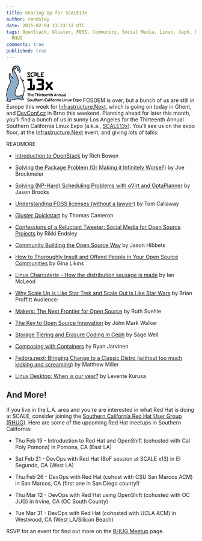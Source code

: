 ```yaml
---
title: Gearing Up for SCALE13x
author: rendsley
date: 2015-02-04 13:23:12 UTC
tags: OpenStack, Gluster, FOSS, Community, Social Media, Linux, Ceph, Fedora, desktop,
  RHUG
comments: true
published: true
---
```


![](/images/blog/scale13x.png) FOSDEM is over, but a bunch of us are still in Europe this week for [Infrastructure.Next](http://community.redhat.com/events/#infranext-ghent), which is going on today in Ghent, and [DevConf.cz](http://community.redhat.com/events/#devconfcz) in Brno this weekend. Planning ahead for later this month, you'll find a bunch of us in sunny Los Angeles for the Thirteenth Annual Southern California Linux Expo (a.k.a., [SCALE13x](http://www.socallinuxexpo.org/scale/13x)). You'll see us on the expo floor, at the [Infrastructure.Next](http://www.socallinuxexpo.org/scale/13x/infrastructurenext) event, and giving lots of talks:

READMORE

* [Introduction to OpenStack](http://www.socallinuxexpo.org/scale/13x/presentations/introduction-openstack) by Rich Bowen 

* [Solving the Package Problem (Or Making it Infinitely Worse?)](http://www.socallinuxexpo.org/scale/13x/presentations/solving-package-problem-or-making-it-infinitely-worse
) by Joe Brockmeier

* [Solving (NP-Hard) Scheduling Problems with oVirt and OptaPlanner](http://www.socallinuxexpo.org/scale/13x/presentations/solving-np-hard-scheduling-problems-ovirt-and-optaplanner) by Jason Brooks

* [Understanding FOSS licenses (without a lawyer)](http://www.socallinuxexpo.org/scale/13x/presentations/understanding-foss-licenses-without-lawyer) by Tom Callaway

* [Gluster Quickstart](http://www.socallinuxexpo.org/scale/13x/presentations/gluster-quickstart) by Thomas Cameron

* [Confessions of a Reluctant Tweeter: Social Media for Open Source Projects](http://www.socallinuxexpo.org/scale/13x/presentations/confessions-reluctant-tweeter-social-media-open-source-projects) by Rikki Endsley

* [Community Building the Open Source Way](http://www.socallinuxexpo.org/scale/13x/presentations/community-building-open-source-way) by Jason Hibbets

* [How to Thoroughly Insult and Offend People in Your Open Source Communities](http://www.socallinuxexpo.org/scale/13x/presentations/how-thoroughly-insult-and-offend-people-your-open-source-communities-or-) by Gina Likins

* [Linux Charcuterie - How the distribution sausage is made](http://www.socallinuxexpo.org/scale/13x/presentations/linux-charcuterie-how-distribution-sausage-made) by Ian McLeod

* [Why Scale Up is Like Star Trek and Scale Out is Like Star Wars](http://www.socallinuxexpo.org/scale/13x/presentations/why-scale-star-trek-and-scale-out-star-wars) by Brian Proffitt
Audience:

* [Makers: The Next Frontier for Open Source](http://www.socallinuxexpo.org/scale/13x/presentations/makers-next-frontier-open-source) by Ruth Suehle

* [The Key to Open Source Innovation](http://www.socallinuxexpo.org/scale/13x/presentations/key-open-source-innovation) by John Mark Walker

* [Storage Tiering and Erasure Coding in Ceph](http://www.socallinuxexpo.org/scale/13x/presentations/storage-tiering-and-erasure-coding-ceph) by Sage Weil

* [Composing with Containers](http://www.socallinuxexpo.org/scale/13x/presentations/composing-containers) by Ryan Jarvinen

* [Fedora.next: Bringing Change to a Classic Distro (without too much kicking and screaming)](http://www.socallinuxexpo.org/scale/13x/presentations/fedoranext-bringing-change-classic-distro-without-too-much-kicking-and) by Matthew Miller

* [Linux Desktop: When is our year?](http://www.socallinuxexpo.org/scale/13x/presentations/linux-desktop-when-our-year) by Levente Kurusa

## And More!

If you live in the L.A. area and you're are interested in what Red Hat is doing at SCALE, consider joining the [Southern California Red Hat User Group (RHUG)](http://www.meetup.com/Southern-California-Red-Hat-User-Group-RHUG/).  Here are some of the upcoming Red Hat meetups in Southern California:

* Thu Feb 19 - Introduction to Red Hat and OpenShift (cohosted with Cal Poly Pomona) in Pomona, CA (East LA)

* Sat Feb 21 - DevOps with Red Hat (BoF session at SCALE x13) in El Segundo, CA (West LA)

* Thu Feb 26 - DevOps with Red Hat (cohost with CSU San Marcos ACM) in San Marcos, CA (first one in San Diego county!)

* Thu Mar 12 - DevOps with Red Hat using OpenShift (cohosted with OC JUG) in Irvine, CA (OC South County)

* Tue Mar 31 - DevOps with Red Hat (cohosted with UCLA ACM) in Westwood, CA  (West LA/Silicon Beach)

RSVP for an event for find out more on the [RHUG Meetup](http://www.meetup.com/Southern-California-Red-Hat-User-Group-RHUG/) page.
